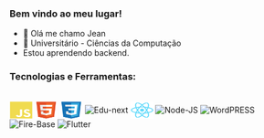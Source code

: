 ### Bem vindo ao meu lugar!

- 👋 Olá me chamo Jean
- 🌱 Universitário - Ciências da Computação
- Estou aprendendo backend.

### Tecnologias e Ferramentas:
  <div style="display: inline_block"><br>
  <img align="center" alt="Js" height="30" width="40" src="https://raw.githubusercontent.com/devicons/devicon/master/icons/javascript/javascript-plain.svg">
  <img align="center" alt="HTML" height="30" width="40" src="https://raw.githubusercontent.com/devicons/devicon/master/icons/html5/html5-original.svg">
  <img align="center" alt="CSS" height="30" width="40" src="https://raw.githubusercontent.com/devicons/devicon/master/icons/css3/css3-original.svg">
  <img align="center" alt="Edu-next" height="30" width="40" src="https://cdn.jsdelivr.net/gh/devicons/devicon/icons/java/java-original.svg">
  <img align="center" alt="React-Native" height="30" width="40" src="https://raw.githubusercontent.com/devicons/devicon/master/icons/react/react-original.svg">
  <img align="center" alt="Node-JS" height="30" width="40" src="https://cdn.jsdelivr.net/gh/devicons/devicon/icons/nodejs/nodejs-original.svg" />
  <img align="center" alt="WordPRESS" height="30" width="40" src="https://cdn.jsdelivr.net/gh/devicons/devicon/icons/wordpress/wordpress-original.svg" />
  <img align="center" alt="Fire-Base" height="30" width="40" src="https://cdn.jsdelivr.net/gh/devicons/devicon/icons/firebase/firebase-plain.svg" />
  <img align="center" alt="Flutter" height="30" width="40" src="https://cdn.jsdelivr.net/gh/devicons/devicon/icons/flutter/flutter-original.svg" />
</div>
